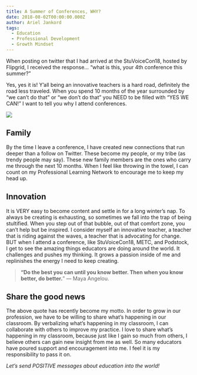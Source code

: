 ```yaml
---
title: A Summer of Conferences, WHY?
date: 2018-08-02T00:00:00.000Z
author: Ariel Jankord
tags:
  - Education
  - Professional Development
  - Growth Mindset
---
```


When posting on twitter that I had arrived at the StuVoiceCon18, hosted by Flipgrid, I received the response… “what is this, your 4th conference this summer?”

Yes, yes it is! Y’all being an innovative teachers is a hard road, definitely the road less traveled. When you spend 10 months of the year surrounded by “we can’t do that” or “we don’t do that” you NEED to be filled with “YES WE CAN!” I want to tell you why I attend conferences.

![](../../static/img/a-summer-of-conferences.jpeg)

## Family

By the time I leave a conference, I have created new connections that run deeper than a follow on Twitter. These become my people, or my tribe (as trendy people may say). These new family members are the ones who carry me through the next 10 months. When I feel like throwing in the towel, I can count on my Professional Learning Network to encourage me to keep my head up.

## Innovation

It is VERY easy to become content and settle in for a long winter’s nap. To always be creating is exhausting, so sometimes we fall into the trap of being stultified. When you step out of that bubble, out of that comfort zone, you can’t help but be inspired. I consider myself an innovative teacher, a teacher that is riding against the waves, a teacher that is advocating for change. BUT when I attend a conference, like StuVoiceCon18, METC, and Podstock, I get to see the amazing things educators are doing around the world. It challenges and pushes my thinking. It grows a passion inside of me and replinishes the energy I need to keep creating.
> **“Do the best you can until you know better. Then when you know better, do better.**” — Maya Angelou.

## Share the good news

The above quote has recently become my motto. In order to grow in our profession, we have to be willing to share what’s happening in our classroom. By verbalizing what’s happening in my classroom, I can collaborate with others to improve my practice. I love to share what’s happening in my classroom, because just like I gain so much from others, I believe others can gain new insight from me as well. So many educators have poured support and encouragement into me. I feel it is my responsibility to pass it on.

*Let’s send POSITIVE messages about education into the world!*
